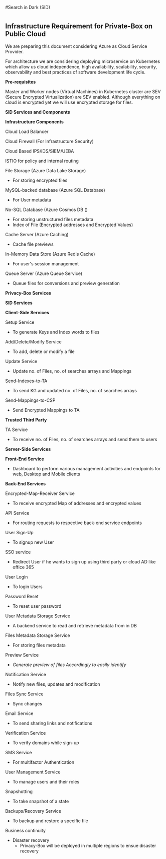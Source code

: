 #Search in Dark (SID)

#
## Infrastructure Requirement for Private-Box on Public Cloud

We are preparing this document considering Azure as Cloud Service Provider.

For architecture we are considering deploying microservice on Kubernetes which allow us cloud independence, high availability, scalability, security, observability and best practices of software development life cycle.

**Pre-requisites**

Master and Worker nodes (Virtual Machines) in Kubernetes cluster are SEV (Secure Encrypted Virtualization) are SEV enabled. Although everything on cloud is encrypted yet we will use encrypted storage for files.

**SID Services and Components**

**Infrastructure Components**

Cloud Load Balancer

Cloud Firewall (For Infrastructure Security)

Cloud Based IPS/IDS/SIEM/UEBA

ISTIO for policy and internal routing

File Storage (Azure Data Lake Storage)

- For storing encrypted files

MySQL-backed database (Azure SQL Database)

- For User metadata

No-SQL Database (Azure Cosmos DB ()

- For storing unstructured files metadata
- Index of File (Encrypted addresses and Encrypted Values)

Cache Server (Azure Caching)

- Cache file previews

In-Memory Data Store (Azure Redis Cache)

- For user&#39;s session management

Queue Server (Azure Queue Service)

- Queue files for conversions and preview generation

**Privacy-Box Services**

**SID Services**

**Client-Side Services**

Setup Service

- To generate Keys and Index words to files

Add/Delete/Modify Service

- To add, delete or modify a file

Update Service

- Update no. of Files, no. of searches arrays and Mappings

Send-Indexes-to-TA

- To send KG and updated no. of Files, no. of searches arrays

Send-Mappings-to-CSP

- Send Encrypted Mappings to TA

**Trusted Third Party**

TA Service

- To receive no. of Files, no. of searches arrays and send them to users

**Server-Side Services**

**Front-End Service**

- Dashboard to perform various management activities and endpoints for web, Desktop and Mobile clients

**Back-End Services**

Encrypted-Map-Receiver Service

- To receive encrypted Map of addresses and encrypted values

API Service

- For routing requests to respective back-end service endpoints

User Sign-Up

- To signup new User

SSO service

- Redirect User if he wants to sign up using third party or cloud AD like office 365

User Login

- To login Users

Password Reset

- To reset user password

User Metadata Storage Service

- A backend service to read and retrieve metadata from in DB

Files Metadata Storage Service

- For storing files metadata

Preview Service

- _Generate preview of files Accordingly to easily identify_

Notification Service

- Notify new files, updates and modification

Files Sync Service

- Sync changes

Email Service

- To send sharing links and notifications

Verification Service

- To verify domains while sign-up

SMS Service

- For multifactor Authentication

User Management Service

- To manage users and their roles

Snapshotting

- To take snapshot of a state

Backups/Recovery Service

- To backup and restore a specific file

Business continuity

- Disaster recovery
  - Privacy-Box will be deployed in multiple regions to ensue disaster recovery
